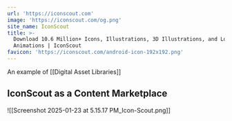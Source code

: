 ```yaml
---
url: 'https://iconscout.com'
image: 'https://iconscout.com/og.png'
site_name: IconScout
title: >-
  Download 10.6 Million+ Icons, Illustrations, 3D Illustrations, and Lottie
  Animations | IconScout
favicon: 'https://iconscout.com/android-icon-192x192.png'
---
```

An example of [[Digital Asset Libraries]]

## IconScout as a Content Marketplace

![[Screenshot 2025-01-23 at 5.15.17 PM_Icon-Scout.png]]
